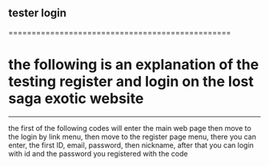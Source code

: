 ## tester login
================================================

# the following is an explanation of the testing register and login on the lost saga exotic website
------------------------------------------------

the first of the following codes will enter the main web page then move to the login by link menu, then move to the register page menu, there you can enter, the first ID, email, password, then nickname, after that you can login with id and the password you registered with the code






